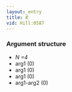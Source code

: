 ```yaml
---
layout: entry
title: རྗེ་
vid: Hill:0587
---
```

### Argument structure
* _N =4_
* arg1 (0)
* arg1 (0)
* arg1 (0)
* arg1-arg2 (0)
